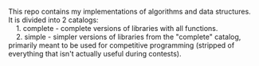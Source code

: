 This repo contains my implementations of algorithms and data structures. <br>
It is divided into 2 catalogs: <br>
&nbsp;&nbsp;&nbsp;&nbsp;1. complete - complete versions of libraries with all functions. <br>
&nbsp;&nbsp;&nbsp;&nbsp;2. simple - simpler versions of libraries from the "complete" catalog, primarily meant to be used for competitive programming (stripped of everything that isn't actually useful during contests).
